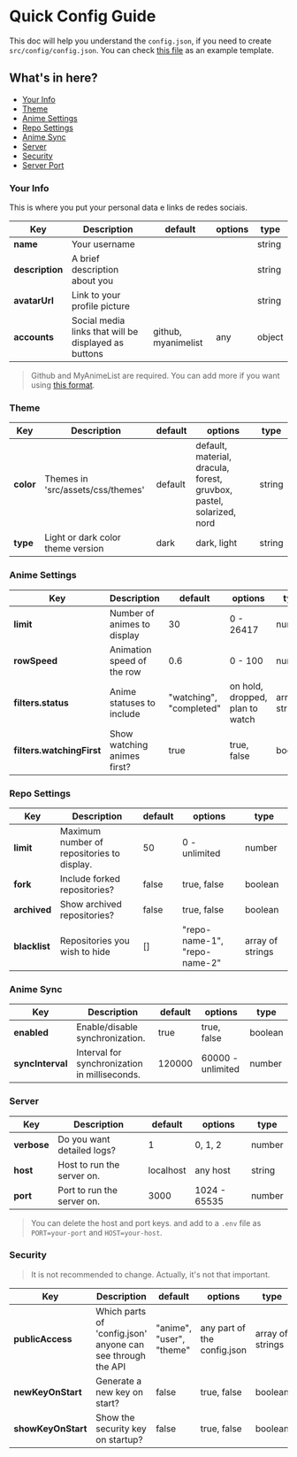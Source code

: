 # Quick Config Guide

This doc will help you understand the `config.json`, if you need to create `src/config/config.json`. You can check [this file](/src/config/config.example.json) as an example template.

## What's in here?

- [Your Info](#your-info)
- [Theme](#theme)
- [Anime Settings](#anime-settings)
- [Repo Settings](#repo-settings)
- [Anime Sync](#anime-sync)
- [Server](#server)
- [Security](#security)
- [Server Port](#server-port)

### Your Info

This is where you put your personal data e links de redes sociais.

| Key | Description | default | options | type |
|-----|-------------|---------|---------|------|
| **name** | Your username | | | string |
| **description** | A brief description about you | | | string |
| **avatarUrl** | Link to your profile picture | | | string |
| **accounts** | Social media links that will be displayed as buttons | github, myanimelist | any | object |

> Github and MyAnimeList are required. You can add more if you want using [this format](https://guritsuki.site/api/config/user).

### Theme

| Key | Description | default | options | type |
|-----|-------------|---------|---------|------|
| **color** | Themes in 'src/assets/css/themes' | default | default, material, dracula, forest, gruvbox, pastel, solarized, nord | string |
| **type** | Light or dark color theme version | dark | dark, light | string

### Anime Settings

| Key | Description| default | options | type |
|-----|------------|---------|---------|------|
| **limit** | Number of animes to display | 30 | 0 - 26417 | number |
| **rowSpeed** | Animation speed of the row | 0.6 | 0 - 100 | number |
| **filters.status** | Anime statuses to include | "watching", "completed" | on hold, dropped, plan to watch | array of strings |
| **filters.watchingFirst** | Show watching animes first? | true | true, false | boolean |

### Repo Settings

| Key | Description | default | options | type |
|-----|-------------|---------|---------|------|
| **limit** | Maximum number of repositories to display. | 50 | 0 - unlimited | number |
| **fork** | Include forked repositories? | false | true, false | boolean |
| **archived** | Show archived repositories? | false | true, false | boolean |
| **blacklist** | Repositories you wish to hide | [] | "repo-name-1", "repo-name-2" | array of strings |

### Anime Sync

| Key | Description | default | options | type |
|-----|-------------|---------|---------|------|
| **enabled** | Enable/disable synchronization. | true | true, false | boolean |
| **syncInterval**| Interval for synchronization in milliseconds. | 120000 | 60000 - unlimited | number |

### Server

| Key | Description | default | options | type |
|-----|-------------|---------|---------|------|
| **verbose** | Do you want detailed logs? | 1 | 0, 1, 2 | number |
| **host** | Host to run the server on. | localhost | any host | string |
| **port** | Port to run the server on. | 3000 | 1024 - 65535 | number |

> You can delete the host and port keys. and add to a `.env` file as `PORT=your-port` and `HOST=your-host`.

### Security

> It is not recommended to change. Actually, it's not that important.

| Key | Description | default | options | type |
|-----|-------------|---------|---------|------|
| **publicAccess** | Which parts of 'config.json' anyone can see through the API | "anime", "user", "theme" | any part of the config.json | array of strings |
| **newKeyOnStart** | Generate a new key on start? | false | true, false | boolean |
| **showKeyOnStart**| Show the security key on startup? | false | true, false | boolean |

